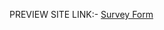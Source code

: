 PREVIEW SITE LINK:- 
[Survey Form](https://htmlpreview.github.io/?https://raw.githubusercontent.com/kudos2Shef/Responsive-Web-Design/main/Certification_project1/index.html)
